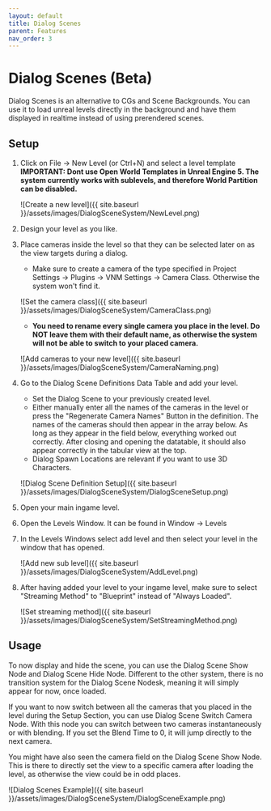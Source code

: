 ```yaml
---
layout: default
title: Dialog Scenes
parent: Features
nav_order: 3
---
```


# Dialog Scenes (Beta)
Dialog Scenes is an alternative to CGs and Scene Backgrounds. You can use it to load unreal levels directly in the background and have them displayed in realtime instead of using prerendered scenes. 

## Setup
1. Click on File -> New Level (or Ctrl+N) and select a level template **IMPORTANT: Dont use Open World Templates in Unreal Engine 5. The system currently works with sublevels, and therefore World Partition can be disabled.**

    ![Create a new level]({{ site.baseurl }}/assets/images/DialogSceneSystem/NewLevel.png)

2. Design your level as you like.
3. Place cameras inside the level so that they can be selected later on as the view targets during a dialog.
    - Make sure to create a camera of the type specified in Project Settings -> Plugins -> VNM Settings -> Camera Class. Otherwise the system won't find it.

    ![Set the camera class]({{ site.baseurl }}/assets/images/DialogSceneSystem/CameraClass.png)

    - **You need to rename every single camera you place in the level. Do NOT leave them with their default name, as otherwise the system will not be able to switch to your placed camera.**

    ![Add cameras to your new level]({{ site.baseurl }}/assets/images/DialogSceneSystem/CameraNaming.png)

4. Go to the Dialog Scene Definitions Data Table and add your level.
    - Set the Dialog Scene to your previously created level.
    - Either manually enter all the names of the cameras in the level or press the "Regenerate Camera Names" Button in the definition. The names of the cameras should then appear in the array below. As long as they appear in the field below, everything worked out correctly. After closing and opening the datatable, it should also appear correctly in the tabular view at the top.
    -  Dialog Spawn Locations are relevant if you want to use 3D Characters.

    ![Dialog Scene Definition Setup]({{ site.baseurl }}/assets/images/DialogSceneSystem/DialogSceneSetup.png)

5. Open your main ingame level.
6. Open the Levels Window. It can be found in Window -> Levels
7. In the Levels Windows select add level and then select your level in the window that has opened.

    ![Add new sub level]({{ site.baseurl }}/assets/images/DialogSceneSystem/AddLevel.png)

8. After having added your level to your ingame level, make sure to select "Streaming Method" to "Blueprint" instead of "Always Loaded".

    ![Set streaming method]({{ site.baseurl }}/assets/images/DialogSceneSystem/SetStreamingMethod.png)

## Usage
To now display and hide the scene, you can use the Dialog Scene Show Node and Dialog Scene Hide Node. Different to the other system, there is no transition system for the Dialog Scene Nodesk, meaning it will simply appear for now, once loaded.

If you want to now switch between all the cameras that you placed in the level during the Setup Section, you can use Dialog Scene Switch Camera Node. With this node you can switch between two cameras instantaneously or with blending. If you set the Blend Time to 0, it will jump directly to the next camera.

You might have also seen the camera field on the Dialog Scene Show Node. This is there to directly set the view to a specific camera after loading the level, as otherwise the view could be in odd places.

![Dialog Scenes Example]({{ site.baseurl }}/assets/images/DialogSceneSystem/DialogSceneExample.png)